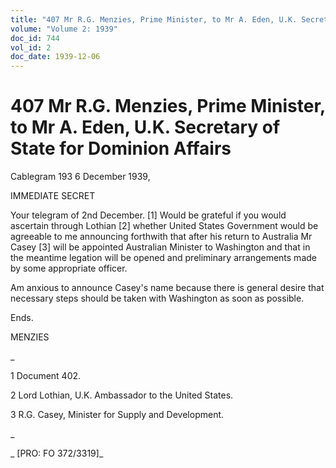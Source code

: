```yaml
---
title: "407 Mr R.G. Menzies, Prime Minister, to Mr A. Eden, U.K. Secretary of State for Dominion Affairs"
volume: "Volume 2: 1939"
doc_id: 744
vol_id: 2
doc_date: 1939-12-06
---
```


# 407 Mr R.G. Menzies, Prime Minister, to Mr A. Eden, U.K. Secretary of State for Dominion Affairs

Cablegram 193 6 December 1939,

IMMEDIATE SECRET

Your telegram of 2nd December. [1] Would be grateful if you would ascertain through Lothian [2] whether United States Government would be agreeable to me announcing forthwith that after his return to Australia Mr Casey [3] will be appointed Australian Minister to Washington and that in the meantime legation will be opened and preliminary arrangements made by some appropriate officer.

Am anxious to announce Casey's name because there is general desire that necessary steps should be taken with Washington as soon as possible.

Ends.

MENZIES

_

1 Document 402.

2 Lord Lothian, U.K. Ambassador to the United States.

3 R.G. Casey, Minister for Supply and Development.

_

_ [PRO: FO 372/3319]_
